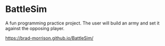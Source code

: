 # BattleSim

A fun programming practice project. The user will build an army and set it against the opposing player.

https://brad-morrison.github.io/BattleSim/

